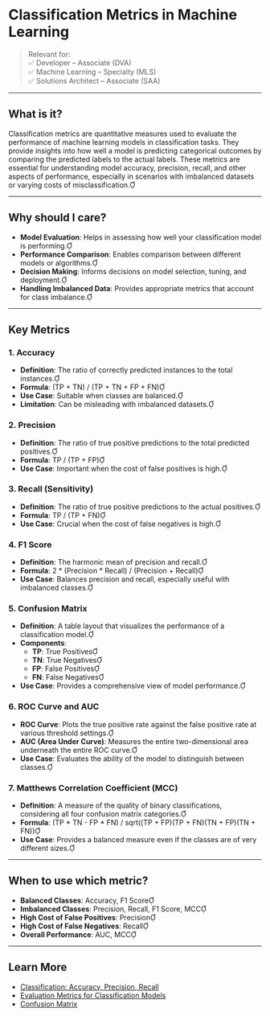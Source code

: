 # Classification Metrics in Machine Learning

> Relevant for:  
> ✅ Developer – Associate (DVA)  
> ✅ Machine Learning – Specialty (MLS)  
> ✅ Solutions Architect – Associate (SAA)

---

## What is it?

Classification metrics are quantitative measures used to evaluate the performance of machine learning models in classification tasks. They provide insights into how well a model is predicting categorical outcomes by comparing the predicted labels to the actual labels. These metrics are essential for understanding model accuracy, precision, recall, and other aspects of performance, especially in scenarios with imbalanced datasets or varying costs of misclassification.

---

## Why should I care?

- **Model Evaluation**: Helps in assessing how well your classification model is performing.
- **Performance Comparison**: Enables comparison between different models or algorithms.
- **Decision Making**: Informs decisions on model selection, tuning, and deployment.
- **Handling Imbalanced Data**: Provides appropriate metrics that account for class imbalance.

---

## Key Metrics

### 1. Accuracy

- **Definition**: The ratio of correctly predicted instances to the total instances.
- **Formula**: (TP + TN) / (TP + TN + FP + FN)
- **Use Case**: Suitable when classes are balanced.
- **Limitation**: Can be misleading with imbalanced datasets.

### 2. Precision

- **Definition**: The ratio of true positive predictions to the total predicted positives.
- **Formula**: TP / (TP + FP)
- **Use Case**: Important when the cost of false positives is high.

### 3. Recall (Sensitivity)

- **Definition**: The ratio of true positive predictions to the actual positives.
- **Formula**: TP / (TP + FN)
- **Use Case**: Crucial when the cost of false negatives is high.

### 4. F1 Score

- **Definition**: The harmonic mean of precision and recall.
- **Formula**: 2 * (Precision * Recall) / (Precision + Recall)
- **Use Case**: Balances precision and recall, especially useful with imbalanced classes.

### 5. Confusion Matrix

- **Definition**: A table layout that visualizes the performance of a classification model.
- **Components**:
  - **TP**: True Positives
  - **TN**: True Negatives
  - **FP**: False Positives
  - **FN**: False Negatives
- **Use Case**: Provides a comprehensive view of model performance.

### 6. ROC Curve and AUC

- **ROC Curve**: Plots the true positive rate against the false positive rate at various threshold settings.
- **AUC (Area Under Curve)**: Measures the entire two-dimensional area underneath the entire ROC curve.
- **Use Case**: Evaluates the ability of the model to distinguish between classes.

### 7. Matthews Correlation Coefficient (MCC)

- **Definition**: A measure of the quality of binary classifications, considering all four confusion matrix categories.
- **Formula**: (TP * TN - FP * FN) / sqrt((TP + FP)(TP + FN)(TN + FP)(TN + FN))
- **Use Case**: Provides a balanced measure even if the classes are of very different sizes.

---

## When to use which metric?

- **Balanced Classes**: Accuracy, F1 Score
- **Imbalanced Classes**: Precision, Recall, F1 Score, MCC
- **High Cost of False Positives**: Precision
- **High Cost of False Negatives**: Recall
- **Overall Performance**: AUC, MCC

---

## Learn More

- [Classification: Accuracy, Precision, Recall](https://developers.google.com/machine-learning/crash-course/classification/accuracy-precision-recall)
- [Evaluation Metrics for Classification Models](https://medium.com/analytics-vidhya/evaluation-metrics-for-classification-models-e2f0d8009d69)
- [Confusion Matrix](https://en.wikipedia.org/wiki/Confusion_matrix)
